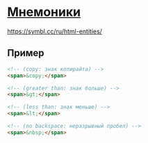 # [Мнемоники](../index.md)

https://symbl.cc/ru/html-entities/

## Пример

```html
<!-- (copy: знак копирайта) -->
<span>&copy;</span>

<!-- (greater than: знак больше) -->
<span>&gt;</span>

<!-- (less than: знак меньше) -->
<span>&lt;</span>

<!-- (no backspace: неразрывный пробел) -->
<span>&nbsp;</span>
```
